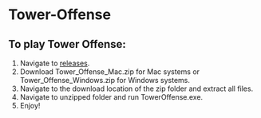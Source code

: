 # Tower-Offense
     
## To play Tower Offense:
1. Navigate to [releases](https://github.com/TreyAguirre/Tower-Offense/releases).
2. Download Tower_Offense_Mac.zip for Mac systems or Tower_Offense_Windows.zip for Windows systems.
3. Navigate to the download location of the zip folder and extract all files.
4. Navigate to unzipped folder and run TowerOffense.exe.
5. Enjoy!
